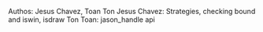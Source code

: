 Authos: Jesus Chavez, Toan Ton
Jesus Chavez: Strategies, checking bound and iswin, isdraw
Ton Toan: jason_handle api